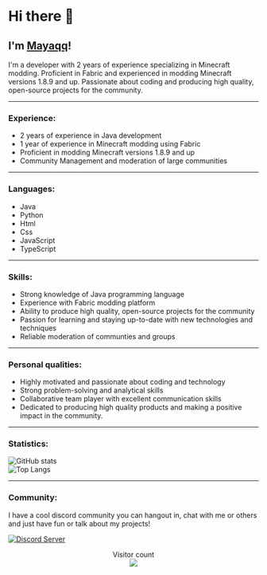 # Hi there 👋
## I'm [Mayaqq](https://mayaqq.dev)!

I'm a developer with 2 years of experience specializing in Minecraft modding. Proficient in Fabric and experienced in modding Minecraft versions 1.8.9 and up. Passionate about coding and producing high quality, open-source projects for the community.

---

### Experience:

- 2 years of experience in Java development
- 1 year of experience in Minecraft modding using Fabric
- Proficient in modding Minecraft versions 1.8.9 and up
- Community Management and moderation of large communities

---

### Languages:

- Java
- Python
- Html
- Css
- JavaScript
- TypeScript

---

### Skills:

- Strong knowledge of Java programming language
- Experience with Fabric modding platform
- Ability to produce high quality, open-source projects for the community
- Passion for learning and staying up-to-date with new technologies and techniques
- Reliable moderation of communties and groups

---

### Personal qualities:

- Highly motivated and passionate about coding and technology
- Strong problem-solving and analytical skills
- Collaborative team player with excellent communication skills
- Dedicated to producing high quality products and making a positive impact in the community.

---

### Statistics:

![GitHub stats](https://github-readme-stats.vercel.app/api?username=MayaqqDev&show_icons=true&theme=dracula&hide_border=true)  
![Top Langs](https://github-readme-stats.vercel.app/api/top-langs/?username=MayaqqDev&theme=dracula&hide_border=true)  

---

### Community:

I have a cool discord community you can hangout in, chat with me or others and just have fun or talk about my projects!

[![Discord Server](https://cdn.jsdelivr.net/npm/@intergrav/devins-badges@2/assets/cozy/social/discord-singular_64h.png)](https://discord.gg/w7PpGax9Bq)

<p align="center"> 
  Visitor count<br>
  <img src="https://profile-counter.glitch.me/MayaqqDev/count.svg" />
</p>
